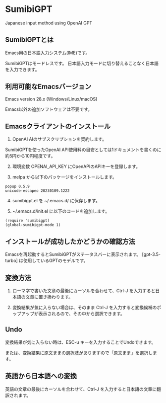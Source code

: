 # SumibiGPT

Japanese input method using OpenAI GPT

## SumibiGPTとは

Emacs用の日本語入力システム(IME)です。

SumibiGPTはモードレスです。
日本語入力モードに切り替えることなく日本語を入力できます。

## 利用可能なEmacsバージョン

Emacs version 28.x (Windows/Linux/macOS)

Emacs以外の追加ソフトウェアは不要です。

## Emacsクライアントのインストール

1. OpenAI AIのサブスクリプションを契約します。

SumibiGPTを使ったOpenAI API使用料の目安としては1ドキュメントを書くのに約5円から10円程度です。

2. 環境変数 OPENAI_API_KEY にOpenAPIのAPIキーを登録します。

3. melpa から以下のパッケージをインストールします。

```
popup 0.5.9
unicode-escapeo 20230109.1222
```

4. sumibigpt.el を ~/.emacs.d/ に保存します。

5. ~/.emacs.d/init.el に以下のコードを追加します。

```emacs lisp
(require 'sumibigpt)
(global-sumibigpt-mode 1)
```

## インストールが成功したかどうかの確認方法

Emacsを再起動するとSumibiGPTがステータスバーに表示されます。
[gpt-3.5-turbo] は使用しているGPTのモデルです。

## 変換方法

1. ローマ字で書いた文章の最後にカーソルを合わせて、Ctrl-J を入力すると日本語の文章に置き換わります。

2. 変換結果が気に入らない場合は、そのまま Ctrl-J を入力すると変換候補のポップアップが表示されるので、その中から選択できます。

## Undo

変換結果が気に入らない時は、ESC-u キーを入力することでUndoできます。

または、変換結果に原文ままの選択肢がありますので「原文まま」を選択します。

## 英語から日本語への変換

英語の文章の最後にカーソルを合わせて、Ctrl-J を入力すると日本語の文章に翻訳されます。
